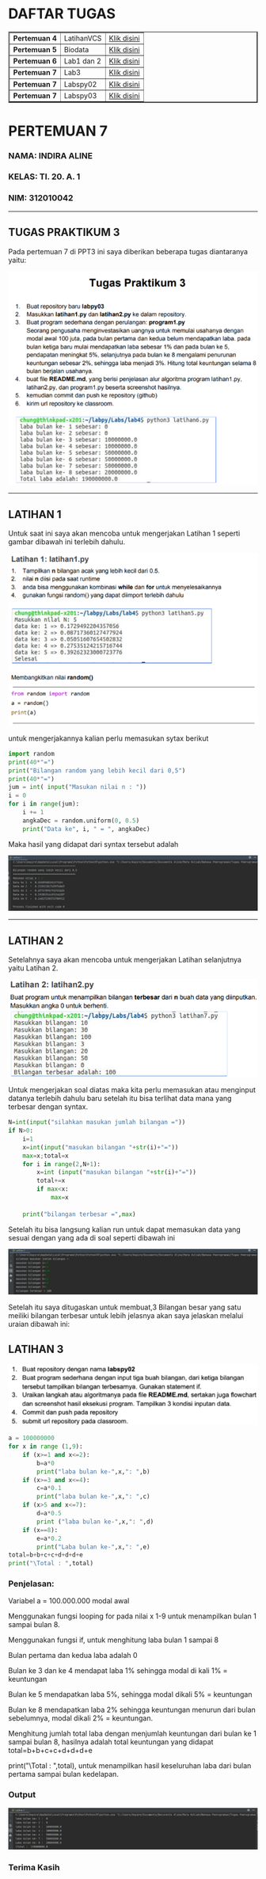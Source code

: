 # DAFTAR TUGAS

<table border="2" cellpading="10">
  <tr>
    <td><b>Pertemuan 4</b></td>
    <td>LatihanVCS</td>
    <td><a href="https://github.com/indira-yui/Latihan-VSC.git">Klik disini</td>
  </tr>
  <tr>
    <td><b>Pertemuan 5</b></td>
    <td>Biodata</td>
    <td><a href="">Klik disini</td>
  </tr>
  <tr>
    <td><b>Pertemuan 6</b></td>
    <td>Lab1 dan 2</td>
    <td><a href="https://github.com/indira-yui/Pertemuan6.git">Klik disini</td>
  </tr>
  <tr>
    <td><b>Pertemuan 7</b></td>
    <td>Lab3</td>
    <td><a href="https://github.com/indira-yui/Pertemuan7.git">Klik disini</td>
  </tr>
  <td><b>Pertemuan 7</b></td>
  <td>Labspy02</td>
  <td><a href="https://github.com/indira-yui/PERTEMUAN7-PPT2-Labspy2.git">Klik disini</td>
  </tr>
  <td><b>Pertemuan 7</b></td>
  <td>Labspy03</td>
  <td><a href="https://github.com/indira-yui/PERTEMUAN7-PPT2-Labspy3.git">Klik disini</td>
</tr>

</table>


# PERTEMUAN 7
### NAMA: INDIRA ALINE
### KELAS: TI. 20. A. 1
### NIM: 312010042

_________________________________________________________________________________________
## TUGAS PRAKTIKUM 3
Pada pertemuan 7 di PPT3 ini saya diberikan beberapa tugas diantaranya yaitu:

![Soal Pratikum 3.1](Gambar/soalpratikum3.png) <br>

_________________________________________________________________________________________
## LATIHAN 1
Untuk saat ini saya akan mencoba untuk mengerjakan Latihan 1 seperti gambar dibawah ini terlebih dahulu.

![Lati1](Gambar/example1.png) <br>

untuk mengerjakannya kalian perlu memasukan sytax berikut 

```python
import random
print(40*"=")
print("Bilangan random yang lebih kecil dari 0,5")
print(40*"=")
jum = int( input("Masukan nilai n : "))
i = 0
for i in range(jum):
    i += 1
    angkaDec = random.uniform(0, 0.5)
    print("Data ke", i, " = ", angkaDec)
```
Maka hasil yang didapat dari syntax tersebut adalah

![Jawaban latihan 1](Gambar/latihan1.png) <br>

_______________________________________________________________________________________
## LATIHAN 2
Setelahnya saya akan mencoba untuk mengerjakan Latihan selanjutnya yaitu Latihan 2.

![Soal Pratikum 3.2](Gambar/example2.2.png) <br>

Untuk mengerjakan soal diatas maka kita perlu memasukan atau menginput datanya terlebih dahulu baru setelah itu bisa terlihat data mana yang terbesar dengan syntax.
```python
N=int(input("silahkan masukan jumlah bilangan ="))
if N>0:
    i=1
    x=int(input("masukan bilangan "+str(i)+"="))
    max=x;total=x
    for i in range(2,N+1):
        x=int (input("masukan bilangan "+str(i)+"="))
        total+=x
        if max<x:
            max=x

    print("bilangan terbesar =",max)
```
Setelah itu bisa langsung kalian run untuk dapat memasukan data yang sesuai dengan yang ada di soal seperti dibawah ini

![Jawaban Latihan 2](Gambar/latihan2.png) <br>

Setelah itu saya ditugaskan untuk membuat,3 Bilangan besar yang satu meiliki bilangan
terbesar untuk lebih jelasnya akan saya jelaskan melalui uraian dibawah ini:

## LATIHAN 3

![Gambar1](Gambar/gamabr1.png) <br>

```python
a = 100000000
for x in range (1,9):
    if (x>=1 and x<=2):
        b=a*0
        print("laba bulan ke-",x,": ",b)
    if (x>=3 and x<=4):
        c=a*0.1
        print("laba bulan ke-",x,": ",c)
    if (x>5 and x<=7):
        d=a*0.5
        print ("laba bulan ke-",x,": ",d)
    if (x==8):
        e=a*0.2
        print("Laba bulan ke-",x,": ",e)
total=b+b+c+c+d+d+d+e
print("\Total : ",total)

```

### Penjelasan:

Variabel a = 100.000.000 modal awal

Menggunakan fungsi looping for pada nilai x 1-9 untuk menampilkan bulan 1 sampai bulan 8.

Menggunakan fungsi if, untuk menghitung laba bulan 1 sampai 8

Bulan pertama dan kedua laba adalah 0

Bulan ke 3 dan ke 4 mendapat laba 1% sehingga modal di kali 1% = keuntungan

Bulan ke 5 mendapatkan laba 5%, sehingga modal dikali 5% = keuntungan

Bulan ke 8 mendapatkan laba 2% sehingga keuntungan menurun dari bulan sebelumnya, modal dikali 2% = keuntungan.

Menghitung jumlah total laba dengan menjumlah keuntungan dari bulan ke 1 sampai bulan 8, hasilnya adalah total keuntungan yang didapat total=b+b+c+c+d+d+d+e

print("\Total : ",total), untuk menampilkan hasil keseluruhan laba dari bulan pertama sampai bulan kedelapan.

### Output

![jawaban Latihan 3](Gambar/latihan3.png) <br>

### Terima Kasih